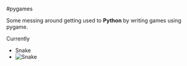 #pygames

Some messing around getting used to __Python__ by writing games using pygame.

Currently 
 
 - Snake
 - 
   ![Snake](https://github.com/rossdrew/pygames/blob/master/snake_screenshot.png)

